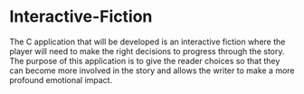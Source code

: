 # Interactive-Fiction

The C application that will be developed is an interactive fiction where the player will need to make the right decisions to progress through the story. The purpose of this application is to give the reader choices so that they can become more involved in the story and allows the writer to make a more profound emotional impact.
